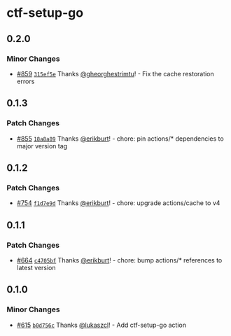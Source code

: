 # ctf-setup-go

## 0.2.0

### Minor Changes

- [#859](https://github.com/smartcontractkit/.github/pull/859)
  [`315ef5e`](https://github.com/smartcontractkit/.github/commit/315ef5ef0877d1765ba70bdad2ec734c3899c908)
  Thanks [@gheorghestrimtu](https://github.com/gheorghestrimtu)! - Fix the cache
  restoration errors

## 0.1.3

### Patch Changes

- [#855](https://github.com/smartcontractkit/.github/pull/855)
  [`18a8a89`](https://github.com/smartcontractkit/.github/commit/18a8a89b23006355003b705d55acaf329c384d94)
  Thanks [@erikburt](https://github.com/erikburt)! - chore: pin actions/\*
  dependencies to major version tag

## 0.1.2

### Patch Changes

- [#754](https://github.com/smartcontractkit/.github/pull/754)
  [`f1d7e9d`](https://github.com/smartcontractkit/.github/commit/f1d7e9d889b3205980a906ef4a89ba42577a69eb)
  Thanks [@erikburt](https://github.com/erikburt)! - chore: upgrade
  actions/cache to v4

## 0.1.1

### Patch Changes

- [#664](https://github.com/smartcontractkit/.github/pull/664)
  [`c4705bf`](https://github.com/smartcontractkit/.github/commit/c4705bfdbf6c8e57c080d82a3c4f013aa96a2dfb)
  Thanks [@erikburt](https://github.com/erikburt)! - chore: bump actions/\*
  references to latest version

## 0.1.0

### Minor Changes

- [#615](https://github.com/smartcontractkit/.github/pull/615)
  [`b0d756c`](https://github.com/smartcontractkit/.github/commit/b0d756c57fcdbcff187e74166562a029fdd5d1b9)
  Thanks [@lukaszcl](https://github.com/lukaszcl)! - Add ctf-setup-go action
